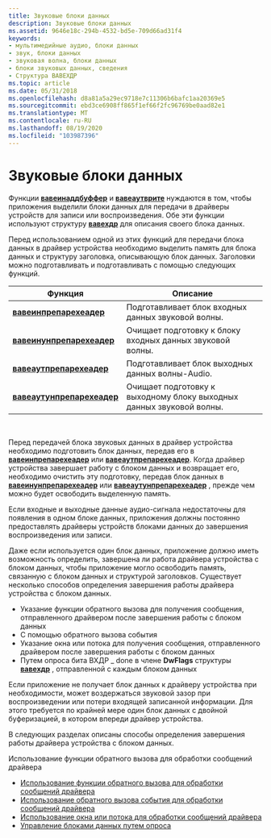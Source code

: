 ```yaml
---
title: Звуковые блоки данных
description: Звуковые блоки данных
ms.assetid: 9646e18c-294b-4532-bd5e-709d66ad31f4
keywords:
- мультимедийные аудио, блоки данных
- звук, блоки данных
- звуковая волна, блоки данных
- блоки звуковых данных, сведения
- Структура ВАВЕХДР
ms.topic: article
ms.date: 05/31/2018
ms.openlocfilehash: d8a81a5a29ec9718e7c11306b6bafc1aa20369e5
ms.sourcegitcommit: ebd3ce6908ff865f1ef66f2fc96769be0aad82e1
ms.translationtype: MT
ms.contentlocale: ru-RU
ms.lasthandoff: 08/19/2020
ms.locfileid: "103987396"
---
```

# <a name="audio-data-blocks"></a>Звуковые блоки данных

Функции [**вавеинаддбуффер**](/windows/win32/api/mmeapi/nf-mmeapi-waveinaddbuffer) и [**вавеаутврите**](/windows/win32/api/mmeapi/nf-mmeapi-waveoutwrite) нуждаются в том, чтобы приложения выделили блоки данных для передачи в драйверы устройств для записи или воспроизведения. Обе эти функции используют структуру [**вавехдр**](/windows/win32/api/mmeapi/ns-mmeapi-wavehdr) для описания своего блока данных.

Перед использованием одной из этих функций для передачи блока данных в драйвер устройства необходимо выделить память для блока данных и структуру заголовка, описывающую блок данных. Заголовки можно подготавливать и подготавливать с помощью следующих функций.



| Функция                                                 | Описание                                                      |
|----------------------------------------------------------|------------------------------------------------------------------|
| [**вавеинпрепарехеадер**](/windows/win32/api/mmeapi/nf-mmeapi-waveinprepareheader)       | Подготавливает блок входных данных звуковой волны.                      |
| [**вавеинунпрепарехеадер**](/windows/win32/api/mmeapi/nf-mmeapi-waveinunprepareheader)   | Очищает подготовку к блоку входных данных звуковой волны.  |
| [**вавеаутпрепарехеадер**](/windows/win32/api/mmeapi/nf-mmeapi-waveoutprepareheader)     | Подготавливает блок выходных данных волны-Audio.                     |
| [**вавеаутунпрепарехеадер**](/windows/win32/api/mmeapi/nf-mmeapi-waveoutunprepareheader) | Очищает подготовку к выходному блоку выходных данных звуковой волны. |



 

Перед передачей блока звуковых данных в драйвер устройства необходимо подготовить блок данных, передав его в [**вавеинпрепарехеадер**](/windows/win32/api/mmeapi/nf-mmeapi-waveinprepareheader) или [**вавеаутпрепарехеадер**](/windows/win32/api/mmeapi/nf-mmeapi-waveoutprepareheader). Когда драйвер устройства завершает работу с блоком данных и возвращает его, необходимо очистить эту подготовку, передав блок данных в [**вавеинунпрепарехеадер**](/windows/win32/api/mmeapi/nf-mmeapi-waveinunprepareheader) или [**вавеаутунпрепарехеадер**](/windows/win32/api/mmeapi/nf-mmeapi-waveoutunprepareheader) , прежде чем можно будет освободить выделенную память.

Если входные и выходные данные аудио-сигнала недостаточны для появления в одном блоке данных, приложения должны постоянно предоставлять драйверы устройств блоками данных до завершения воспроизведения или записи.

Даже если используется один блок данных, приложение должно иметь возможность определить, завершена ли работа драйвера устройства с блоком данных, чтобы приложение могло освободить память, связанную с блоком данных и структурой заголовков. Существует несколько способов определения завершения работы драйвера устройства с блоком данных.

-   Указание функции обратного вызова для получения сообщения, отправленного драйвером после завершения работы с блоком данных
-   С помощью обратного вызова события
-   Указание окна или потока для получения сообщения, отправленного драйвером после завершения работы с блоком данных
-   Путем опроса бита ВХДР \_ done в члене **DwFlags** структуры [**вавехдр**](/windows/win32/api/mmeapi/ns-mmeapi-wavehdr) , отправленной с каждым блоком данных

Если приложение не получает блок данных к драйверу устройства при необходимости, может воздержаться звуковой зазор при воспроизведении или потери входящей записанной информации. Для этого требуется по крайней мере один блок данных с двойной буферизацией, в котором впереди драйвер устройства.

В следующих разделах описаны способы определения завершения работы драйвера устройства с блоком данных.

Использование функции обратного вызова для обработки сообщений драйвера

-   [Использование функции обратного вызова для обработки сообщений драйвера](using-a-callback-function-to-process-driver-messages.md)
-   [Использование обратного вызова события для обработки сообщений драйвера](using-an-callback-to-process-driver-messages.md)
-   [Использование окна или потока для обработки сообщений драйвера](using-a-window-or-thread-to-process-driver-messages.md)
-   [Управление блоками данных путем опроса](managing-data-blocks-by-polling.md)

 

 